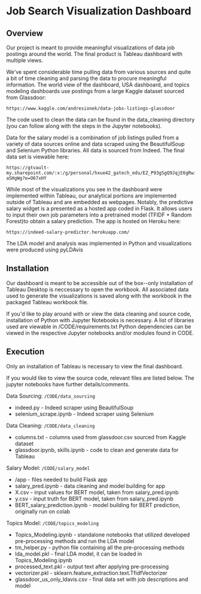 # Job Search Visualization Dashboard



## Overview
Our project is meant to provide meaningful visualizations of data job 
postings around the world. The final product is Tableau dashboard with 
multiple views. 

We've spent considerable time pulling data from various sources and quite 
a bit of time cleaning and parsing the data to procure meaningful 
information. The world view of the dashboard, USA dashboard, and topics 
modeling dashboards use postings from a large Kaggle dataset sourced from 
Glassdoor:

	https://www.kaggle.com/andresionek/data-jobs-listings-glassdoor

The code used to clean the data can be found in the data_cleaning
directory (you can follow along with the steps in the Jupyter notebooks).

Data for the salary model is a combination of job listings pulled from a 
variety of data sources online and data scraped using the BeautifulSoup 
and Selenium Python libraries. All data is sourced from Indeed. The final 
data set is viewable here:

	https://gtvault-my.sharepoint.com/:x:/g/personal/hxue42_gatech_edu/EZ_P93gSgQ9JqjE6gRwiV4kB2XIPNLaCRkhJpPj-aSHgWg?e=O67xHY
	
While most of the visualizations you see in the dashboard were implemented 
within Tableau, our analytical portions are implemented outside of Tableau 
and are embedded as webpages. Notably, the predictive salary widget is a 
presented as a hosted app coded in Flask. It allows users to input their
own job parameters into a pretrained model (TFIDF + Random Forest)to obtain 
a salary prediction. The app is hosted on Heroku here:

	https://indeed-salary-predictor.herokuapp.com/

The LDA model and analysis was implemented in Python and visualizations 
were produced using pyLDAvis


## Installation
Our dashboard is meant to be accessible out of the box--only installation 
of Tableau Desktop is neccessary to open the workbook. All associated 
data used to generate the visualizations is saved along with the workbook
in the packaged Tableau workbook file. 

If you'd like to play around with or view the data cleaning and source 
code, installation of Python with Jupyter Notebooks is necessary. 
A list of libraries used are viewable in /CODE/requirements.txt
Python dependencies can be viewed in the respective Jupyter notebooks 
and/or modules found in CODE. 



## Execution
Only an installation of Tableau is necessary to view the final dashboard. 

If you would like to view the source code, relevant files are listed below.
The jupyter notebooks have further details/comments. 

Data Sourcing: ```/CODE/data_sourcing```
* indeed.py - Indeed scraper using BeautifulSoup
* selenium_scrape.ipynb - Indeed scraper using Selenium

Data Cleaning: ```/CODE/data_cleaning``` 
* columns.txt - columns used from glassdoor.csv sourced from Kaggle dataset 
* glassdoor.ipynb, skills.ipynb - code to clean and generate data for Tableau

Salary Model: ```/CODE/salary_model```
* /app - files needed to build Flask app
* salary_pred.ipynb - data cleaning and model building for app
* X.csv - input values for BERT model, taken from salary_pred.ipynb
* y.csv - input truth for BERT model, taken from salary_pred.ipynb
* BERT_salary_prediction.ipynb - model building for BERT prediction, originally run on colab

Topics Model: ```/CODE/topics_modeling```
* Topics_Modeling.ipynb - standalone notebooks that utilized developed pre-processing methods and run the LDA model
* tm_helper.py - python file containing all the pre-processing methods
* lda_model.pkl - final LDA model, it can be loaded in Topics_Modeling.ipynb
* processed_text.pkl - output text after applying pre-processing
* vectorizer.pkl - sklearn.feature_extraction.text.TfidfVectorizer
* glassdoor_us_only_ldavis.csv - final data set with job descriptions and model

